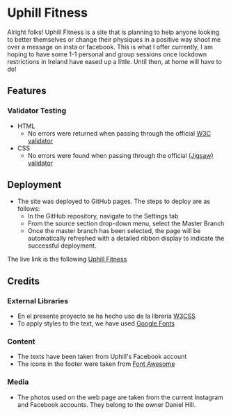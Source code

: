 # Uphill Fitness
Alright folks! Uphill Fitness is a site that is planning to help anyone looking to better themselves or change their physiques in a positive way shoot me over a message on insta or facebook.
This is what I offer currently, I am hoping to have some 1-1 personal and group sessions once lockdown restrictions in Ireland have eased up a little. Until then, at home will have to do! 

## Features

### Validator Testing 

- HTML
  - No errors were returned when passing through the official [W3C validator](https://validator.w3.org/nu/?doc=https%3A%2F%2Fcode-institute-org.github.io%2Flove-running-2.0%2Findex.html)
- CSS
  - No errors were found when passing through the official [(Jigsaw) validator](https://jigsaw.w3.org/css-validator/validator?uri=https%3A%2F%2Fvalidator.w3.org%2Fnu%2F%3Fdoc%3Dhttps%253A%252F%252Fcode-institute-org.github.io%252Flove-running-2.0%252Findex.html&profile=css3svg&usermedium=all&warning=1&vextwarning=&lang=en#css)

## Deployment

- The site was deployed to GitHub pages. The steps to deploy are as follows: 
  - In the GitHub repository, navigate to the Settings tab 
  - From the source section drop-down menu, select the Master Branch
  - Once the master branch has been selected, the page will be automatically refreshed with a detailed ribbon display to indicate the successful deployment. 

The live link is the following [Uphill Fitness](https://rodolazo.github.io/milestone-project1/)

## Credits 

### External Libraries
- En el presente proyecto se ha hecho uso de la librería [W3CSS](https://www.w3schools.com/w3css/defaulT.asp)
- To apply styles to the text, we have used [Google Fonts](https://fonts.google.com/)

### Content 

- The texts have been taken from Uphill's Facebook account
- The icons in the footer were taken from [Font Awesome](https://fontawesome.com/)

### Media

- The photos used on the web page are taken from the current Instagram and Facebook accounts. They belong to the owner Daniel Hill.


